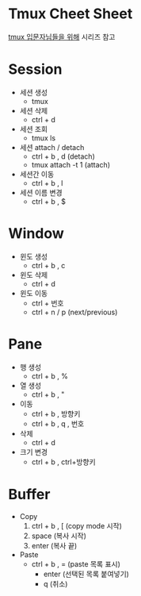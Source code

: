Tmux Cheet Sheet
================

[tmux 입문자님들을 위해](http://bit.ly/132BDQi) 시리즈 참고

# Session

* 세션 생성
    * tmux
* 세션 삭제
    * ctrl + d
* 세션 조회
    * tmux ls
* 세션 attach / detach
    * ctrl + b , d (detach)
    * tmux attach -t 1 (attach)
* 세션간 이동
    * ctrl + b , l
* 세션 이름 변경
    * ctrl + b , $

# Window

* 윈도 생성
    * ctrl + b , c
* 윈도 삭제
    * ctrl + d
* 윈도 이동
    * ctrl + 번호
    * ctrl + n / p (next/previous)

# Pane

* 행 생성
    * ctrl + b , %
* 열 생성
    * ctrl + b , "
* 이동
    * ctrl + b , 방향키
    * ctrl + b , q , 번호
* 삭제
    * ctrl + d
* 크기 변경
    * ctrl + b , ctrl+방향키

# Buffer

* Copy
    1. ctrl + b , [ (copy mode 시작)
    1. space        (복사 시작)
    1. enter        (복사 끝)
* Paste
    * ctrl + b , = (paste 목록 표시)
        * enter     (선택된 목록 붙여넣기)
        * q         (취소)
   
